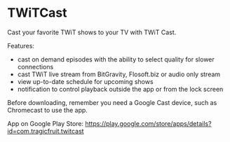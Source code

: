 # TWiTCast
Cast your favorite TWiT shows to your TV with TWiT Cast.

Features:
- cast on demand episodes with the ability to select quality for slower connections
- cast TWiT live stream from BitGravity, Flosoft.biz or audio only stream
- view up-to-date schedule for upcoming shows
- notification to control playback outside the app or from the lock screen

Before downloading, remember you need a Google Cast device, such as Chromecast to use the app.

App on Google Play Store: https://play.google.com/store/apps/details?id=com.tragicfruit.twitcast
